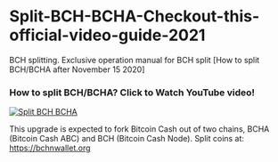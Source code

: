 # Split-BCH-BCHA-Checkout-this-official-video-guide-2021
BCH splitting. Exclusive operation manual for BCH split [How to split BCH/BCHA after November 15 2020]


### How to split BCH/BCHA? Click to Watch YouTube video!
[![Split BCH BCHA](https://i.ibb.co/NNnjhS8/71.png)](https://www.youtube.com/watch?v=WY21ctgrp_s "How to split BCH/BCHA? The newest way to split your Bitcoin Cash coins. Get Bitcoin ABC")


This upgrade is expected to fork Bitcoin Cash out of two chains, BCHA (Bitcoin Cash ABC) and BCH (Bitcoin Cash Node). 
Split coins at: https://bchnwallet.org
